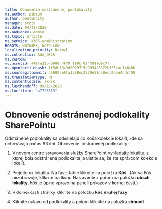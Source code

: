 ```yaml
---
title: Obnovenie odstránenej podlokality
ms.author: pebaum
author: bentoncity
manager: scotv
ms.date: 04/21/2020
ms.audience: Admin
ms.topic: article
ms.service: o365-administration
ROBOTS: NOINDEX, NOFOLLOW
localization_priority: Normal
ms.collection: Adm_O365
ms.custom: ''
ms.assetid: 646fe22b-9980-4970-800b-034788de0c7f
ms.openlocfilehash: 1f5db1349d2029715e9994f2872bf85cac14646b
ms.sourcegitcommit: c6692ce0fa1358ec3529e59ca0ecdfdea4cdc759
ms.translationtype: MT
ms.contentlocale: sk-SK
ms.lasthandoff: 09/15/2020
ms.locfileid: "47795619"
---
```

# <a name="restore-a-deleted-sharepoint-subsite"></a>Obnovenie odstránenej podlokality SharePointu

Odstránené podlokality sa odosielajú do Koša kolekcie lokalít, kde sa uchovávajú počas 93 dní. Obnovenie odstránenej podlokality:
  
1. V novom centre spravovania služby SharePoint vyhľadajte lokalitu, z ktorej bola odstránená podlokalita, a uistite sa, že ste správcom kolekcie lokalít. 
    
2. Prejdite na lokalitu. Na ľavej table kliknite na položku **Kôš** . (Ak sa Kôš nezobrazuje, kliknite na ikonu Nastavenie a potom na položku **obsah lokality**. Kôš je úplne vpravo na paneli príkazov v hornej časti.)
    
3. V dolnej časti stránky kliknite na položku **Kôš druhej fázy**.
    
4. Kliknite naľavo od podlokality a potom kliknite na položku **obnoviť**.
    


